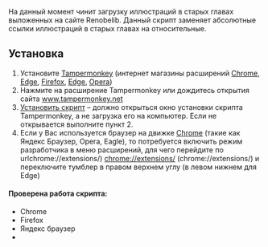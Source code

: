 На данный момент чинит загрузку иллюстраций в старых главах выложенных на сайте Renobelib. Данный скрипт заменяет абсолютные ссылки иллюстраций в старых главах на относительные.
## Установка
1. Установите [Tampermonkey](https://www.tampermonkey.net/index.php) (интернет магазины расширений [Chrome](https://chromewebstore.google.com/detail/dhdgffkkebhmkfjojejmpbldmpobfkfo), [Edge](https://microsoftedge.microsoft.com/addons/detail/iikmkjmpaadaobahmlepeloendndfphd), [Firefox](https://addons.mozilla.org/en-US/firefox/addon/tampermonkey/), [Edge](https://microsoftedge.microsoft.com/addons/detail/iikmkjmpaadaobahmlepeloendndfphd), [Opera](https://addons.opera.com/en/extensions/details/tampermonkey-beta/))
2. Нажмите на расширение Tampermonkey или дождитесь открытия сайта www.tampermonkey.net
3. [Установить скрипт](https://raw.githubusercontent.com/TranslatorGen13/TM-RLibImgFix/refs/heads/main/TM-RLibImgFix.user.js) – должно открыться окно установки скрипта Tampermonkey, а не загрузка его на компьютер. Если не открывается выполните пункт 2.
4. Если у Вас используется браузер на движке  [Chrome](https://www.tampermonkey.net/faq.php#Q209)  (такие как Яндекс Браузер, Opera, Eagle), то потребуется включить режим разработчика в меню расширений, для чего перейдите по urlchrome://extensions/) <chrome://extensions/> (chrome://extensions/) и переключите тумблер в правом верхнем углу (в левом нижнем для Edge)
#### Проверена работа скрипта:
- Chrome
- Firefox
- Яндекс браузер
- 

